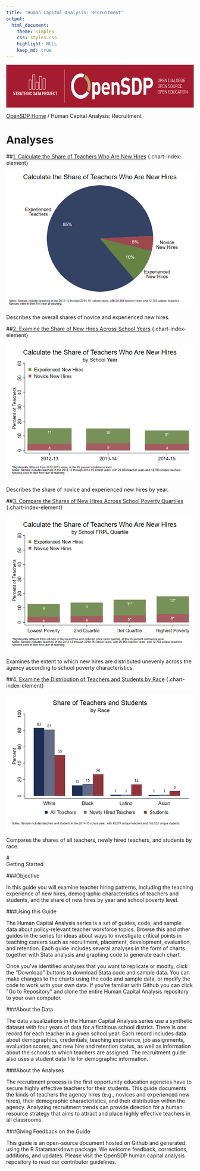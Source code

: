```yaml
---
title: "Human Capital Analysis: Recruitment"
output: 
  html_document:
    theme: simplex
    css: styles.css
    highlight: NULL
    keep_md: true
---
```


<div class="navbar navbar-default navbar-fixed-top" id="logo">
<div class="container">
<img src="OpenSDP-Banner_crimson.jpg" style="display: block; margin: 0 auto; height: 115px;">
</div>
</div>

[OpenSDP Home](http://opensdp.github.io)  /  Human Capital Analysis: Recruitment

# Analyses

##[1. Calculate the Share of Teachers Who Are New Hires](Share_of_Teachers_Who_Are_New_Hires.html) {.chart-index-element}

[![](Share_of_Teachers_Who_Are_New_Hires.png)](Share_of_Teachers_Who_Are_New_Hires.html)

Describes the overall shares of novice and experienced new hires.

##[2. Examine the Share of New Hires Across School Years](Share_of_Teachers_Who_Are_New_Hires_by_School_Year.html) {.chart-index-element}

[![](Share_of_Teachers_Who_Are_New_Hires_by_School_Year.png)](Share_of_Teachers_Who_Are_New_Hires_by_School_Year.html)

Describes the share of novice and experienced new hires by year.

##[3. Compare the Shares of New Hires Across School Poverty Quartiles](Share_of_Teachers_Who_Are_New_Hires_by_School_Poverty_Level.html) {.chart-index-element}

[![](Share_of_Teachers_Who_Are_New_Hires_by_School_Poverty_Level.png)](Share_of_Teachers_Who_Are_New_Hires_by_School_Poverty_Level.html)

Examines the extent to which new hires are distributed unevenly across the agency according to school poverty characteristics.

##[4. Examine the Distribution of Teachers and Students by Race](Share_of_Teachers_and_Students_by_Race.html) {.chart-index-element}

[![](Share_of_Teachers_and_Students_by_Race.png)](Share_of_Teachers_and_Students_by_Race.html)

Compares the shares of all teachers, newly hired teachers, and students by race.

#<br style="clear:both">Getting Started

###Objective

In this guide you will examine teacher hiring patterns, including the teaching experience of new hires, demographic characteristics of teachers and students, and the share of new hires by year and school poverty level.

###Using this Guide

The Human Capital Analysis series is a set of guides, code, and sample data about policy-relevant teacher workforce topics. Browse this and other guides in the series for ideas about ways to investigate critical points in teaching careers such as recruitment, placement, development, evaluation, and retention. Each guide includes several analyses in the form of charts together with Stata analysis and graphing code to generate each chart.

Once you've identified analyses that you want to replicate or modify, click the "Download" buttons to download Stata code and sample data. You can make changes to the charts using the code and sample data, or modify the code to work with your own data. If you're familiar with Github you can click "Go to Repository" and clone the entire Human Capital Analysis repository to your own computer.

###About the Data

The data visualizations in the Human Capital Analysis series use a synthetic dataset with four years of data for a fictitious school district. There is one record for each teacher in a given school year. Each record includes data about demographics, credentials, teaching experience, job assignments, evaluation scores, and new hire and retention status, as well as information about the schools to which teachers are assigned. The recruitment guide also uses a student data file for demographic information.

###About the Analyses

The recruitment process is the first opportunity education agencies have to secure highly effective teachers for their students. This guide documents the kinds of teachers the agency hires (e.g., novices and experienced new hires), their demographic characteristics, and their distribution within the agency. Analyzing recruitment trends can provide direction for a human resource strategy that aims to attract and place highly effective teachers in all classrooms.

###Giving Feedback on the Guide

This guide is an open-source document hosted on Github and generated using the R Statamarkdown package. We welcome feedback, corrections, additions, and updates. Please visit the OpenSDP human capital analysis repository to read our contributor guidelines.
